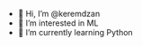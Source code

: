 - 👋 Hi, I’m @keremdzan
- 👀 I’m interested in ML
- 🌱 I’m currently learning Python

<!---
keremdzan/keremdzan is a ✨ special ✨ repository because its `README.md` (this file) appears on your GitHub profile.
You can click the Preview link to take a look at your changes.
--->
